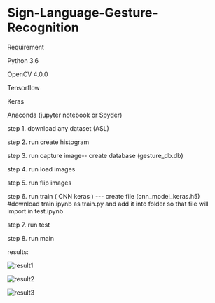 # Sign-Language-Gesture-Recognition

Requirement 


Python 3.6


OpenCV 4.0.0


Tensorflow


Keras


Anaconda (jupyter notebook or Spyder)



step 1. download any dataset (ASL)


step 2. run create histogram


step 3. run capture image-- create database (gesture_db.db)


step 4. run load images


step 5. run flip images


step 6. run train ( CNN keras ) --- create file (cnn_model_keras.h5) #download train.ipynb as train.py and add it into folder so that file will import in test.ipynb


step 7. run test


step 8. run main


results:

![result1](https://user-images.githubusercontent.com/28310186/57789478-9d368700-7756-11e9-9a75-48214eba6e7a.JPG)



![result2](https://user-images.githubusercontent.com/28310186/57789512-b17a8400-7756-11e9-92d7-e95ea93dabc4.JPG)




![result3](https://user-images.githubusercontent.com/28310186/57789537-bfc8a000-7756-11e9-9eaa-5a7b46413524.JPG)


